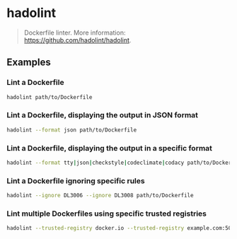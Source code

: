 # hadolint

> Dockerfile linter. More information: <https://github.com/hadolint/hadolint>.

## Examples

### Lint a Dockerfile

```bash
hadolint path/to/Dockerfile
```

### Lint a Dockerfile, displaying the output in JSON format

```bash
hadolint --format json path/to/Dockerfile
```

### Lint a Dockerfile, displaying the output in a specific format

```bash
hadolint --format tty|json|checkstyle|codeclimate|codacy path/to/Dockerfile
```

### Lint a Dockerfile ignoring specific rules

```bash
hadolint --ignore DL3006 --ignore DL3008 path/to/Dockerfile
```

### Lint multiple Dockerfiles using specific trusted registries

```bash
hadolint --trusted-registry docker.io --trusted-registry example.com:5000 path/to/Dockerfile1 path/to/Dockerfile2 ...
```
